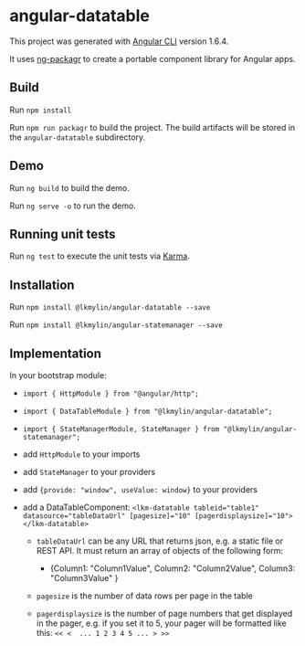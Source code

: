 # angular-datatable

This project was generated with [Angular CLI](https://github.com/angular/angular-cli) version 1.6.4.

It uses [ng-packagr](https://github.com/dherges/ng-packagr) to create a portable component library for Angular apps.

## Build

Run `npm install`

Run `npm run packagr` to build the project. The build artifacts will be stored in the `angular-datatable` subdirectory.

## Demo

Run `ng build` to build the demo.

Run `ng serve -o` to run the demo.

## Running unit tests

Run `ng test` to execute the unit tests via [Karma](https://karma-runner.github.io).

## Installation

Run `npm install @lkmylin/angular-datatable --save`

Run `npm install @lkmylin/angular-statemanager --save`

## Implementation

In your bootstrap module:

* `import { HttpModule } from "@angular/http";`

* `import { DataTableModule } from "@lkmylin/angular-datatable";`

* `import { StateManagerModule, StateManager } from "@lkmylin/angular-statemanager";`

* add `HttpModule` to your imports

* add `StateManager` to your providers

* add `{provide: "window", useValue: window}` to your providers

* add a DataTableComponent: `<lkm-datatable tableid="table1" datasource="tableDataUrl" [pagesize]="10" [pagerdisplaysize]="10"></lkm-datatable>`

  * `tableDataUrl` can be any URL that returns json, e.g. a static file or REST API. It must return
    an array of objects of the following form:

      * {Column1: "Column1Value", Column2: "Column2Value", Column3: "Column3Value" }

  * `pagesize` is the number of data rows per page in the table

  * `pagerdisplaysize` is the number of page numbers that get displayed in the pager, e.g. if you set it to 5, your pager
    will be formatted like this: `<< <  ... 1 2 3 4 5 ... > >>`